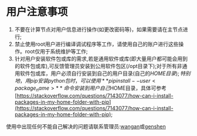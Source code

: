 # 用户注意事项

1. 不要在计算节点对用户信息进行操作(如更改密码等)，如果需要请在主节点进行;
2. 禁止使用root用户进行编译调试程序等工作，请使用自己的账户进行这些操作。root仅用于系统维护等工作;
3. 针对用户安装软件包或库的需求,若是通用软件或库(即大量用户都可能会用到的软件包或库),可反馈管理员安装到公用软件包区(/opt目录下);对于所有非通用软件包或库，用户必须自行安装到自己的用户目录(自己的$HOME目录);  
  特别地，用pip安装python包时，可以使用**pip install --user <package_name>**命令安装到用户自己$HOME目录，具体可参考[https://stackoverflow.com/questions/7143077/how-can-i-install-packages-in-my-home-folder-with-pip](https://stackoverflow.com/questions/7143077/how-can-i-install-packages-in-my-home-folder-with-pip);  

使用中出现任何不能自己解决的问题请联系管理员:[wangan](mailto:wangan93@126.com)或[genshen](mailto:genshenchu@gmail.com)
